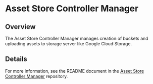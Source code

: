 # Asset Store Controller Manager

## Overview

The Asset Store Controller Manager manages creation of buckets and uploading assets to storage server like Google Cloud Storage.

## Details

For more information, see the README document in the [Asset Store Controller Manager](https://github.com/kyma-project/kyma/tree/master/components/assetstore-controller-anager) repository.
